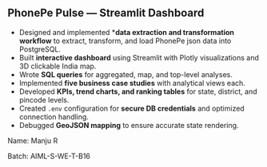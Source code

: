 
## PhonePe Pulse — Streamlit Dashboard
- Designed and implemented ***data extraction and transformation workflow** to extract, transform, and load PhonePe json data into PostgreSQL.  
- Built **interactive dashboard** using Streamlit with Plotly visualizations and 3D clickable India map.  
- Wrote **SQL queries** for aggregated, map, and top-level analyses.  
- Implemented **five business case studies** with  analytical views each.  
- Developed **KPIs, trend charts, and ranking tables** for state, district, and pincode levels.  
- Created `.env` configuration for **secure DB credentials** and optimized connection handling.  
- Debugged **GeoJSON mapping** to ensure accurate state rendering.

Name: Manju R

Batch: AIML-S-WE-T-B16
